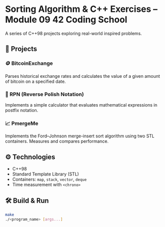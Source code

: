 # Sorting Algorithm & C++ Exercises – Module 09 42 Coding School

A series of C++98 projects exploring real-world inspired problems.

## 🧩 Projects

### 🪙 BitcoinExchange
Parses historical exchange rates and calculates the value of a given amount of bitcoin on a specified date.

### 🧮 RPN (Reverse Polish Notation)
Implements a simple calculator that evaluates mathematical expressions in postfix notation.

### 📈 PmergeMe
Implements the Ford–Johnson merge-insert sort algorithm using two STL containers. Measures and compares performance.

## ⚙️ Technologies
- C++98
- Standard Template Library (STL)
- Containers: `map`, `stack`, `vector`, `deque`
- Time measurement with `<chrono>`

## 🛠 Build & Run
```bash
make
./<program_name> [args...]
